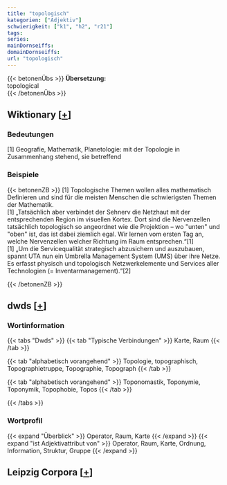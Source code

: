 ```yaml
---
title: "topologisch"
kategorien: ["Adjektiv"]
schwierigkeit: ["k1", "h2", "r21"]
tags:
series:
mainDornseiffs:
domainDornseiffs:
url: "topologisch"
---
```


{{< betonenÜbs >}}
**Übersetzung:**  
topological  
{{< /betonenÜbs >}}

## Wiktionary [[+](https://de.wiktionary.org/wiki/topologisch)]

### Bedeutungen
[1] Geografie, Mathematik, Planetologie: mit der Topologie in Zusammenhang stehend, sie betreffend  

### Beispiele
{{< betonenZB >}}
[1] Topologische Themen wollen alles mathematisch Definieren und sind für die meisten Menschen die schwierigsten Themen der Mathematik.  
[1] „Tatsächlich aber verbindet der Sehnerv die Netzhaut mit der entsprechenden Region im visuellen Kortex. Dort sind die Nervenzellen tatsächlich topologisch so angeordnet wie die Projektion – wo "unten" und "oben" ist, das ist dabei ziemlich egal. Wir lernen vom ersten Tag an, welche Nervenzellen welcher Richtung im Raum entsprechen.“[1]  
[1] „Um die Servicequalität strategisch abzusichern und auszubauen, spannt UTA nun ein Umbrella Management System (UMS) über ihre Netze. Es erfasst physisch und topologisch Netzwerkelemente und Services aller Technologien (= Inventarmanagement).“[2]  

{{< /betonenZB >}}


## dwds [[+](https://www.dwds.de/wb/topologisch)]

### Wortinformation
{{< tabs "Dwds" >}}
{{< tab "Typische Verbindungen" >}}
Karte, Raum
{{< /tab >}}

{{< tab "alphabetisch vorangehend" >}}
Topologie, topographisch, Topographietruppe, Topographie, Topograph
{{< /tab >}}

{{< tab "alphabetisch vorangehend" >}}
Toponomastik, Toponymie, Toponymik, Topophobie, Topos
{{< /tab >}}

{{< /tabs >}}

### Wortprofil
{{< expand "Überblick" >}} Operator, Raum, Karte {{< /expand >}}
{{< expand "ist Adjektivattribut von" >}} Operator, Raum, Karte, Ordnung, Information, Struktur, Gruppe {{< /expand >}}

## Leipzig Corpora [[+](https://corpora.uni-leipzig.de/en/res?word=topologisch&corpusId=deu_newscrawl-public_2018)]

